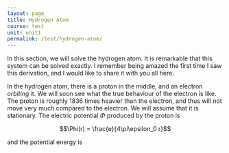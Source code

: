 ```yaml
---
layout: page
title: Hydrogen Atom
course: test
unit: unit1
permalink: /test/hydrogen-atom/
---
```


In this section, we will solve the hydrogen atom. It is remarkable that this system can be solved exactly. I remember being amazed the first time I saw this derivation, and I would like to share it with you all here. 

In the hydrogen atom, there is a proton in the middle, and an electron *orbiting* it. We will soon see what the true behaviour of the electron is like. The proton is roughly 1836 times heavier than the electron, and thus will not move very much compared to the electron. We will assume that it is stationary. The electric potential $\Phi$ produced by the proton is

$$\Phi(r) = \frac{e}{4\pi\epsilon_0 r}$$

and the potential energy is 






